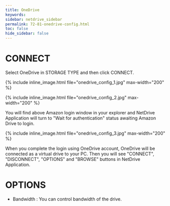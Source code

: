 ```yaml
---
title: OneDrive
keywords:
sidebar: netdrive_sidebar
permalink: 72-81-onedrive-config.html
toc: false
hide_sidebar: false
---
```


CONNECT
==================
Select OneDrive in STORAGE TYPE and then click CONNECT.


{% include inline_image.html file="onedrive_config_1.jpg" max-width="200" %}


{% include inline_image.html file="onedrive_config_2.jpg" max-width="200" %}


You will find above Amazon login window in your explorer and NetDrive Application will turn to "Wait for authentication" status awaiting Amazon Drive to login.


{% include inline_image.html file="onedrive_config_3.jpg" max-width="200" %}


When you complete the login using OneDrive account, OneDrive will be connected as a virtual drive to your PC. Then you will see "CONNECT", "DISCONNECT", "OPTIONS" and "BROWSE" buttons in NetDrive Application.


OPTIONS
==================
* Bandwidth : You can control bandwidth of the drive.

